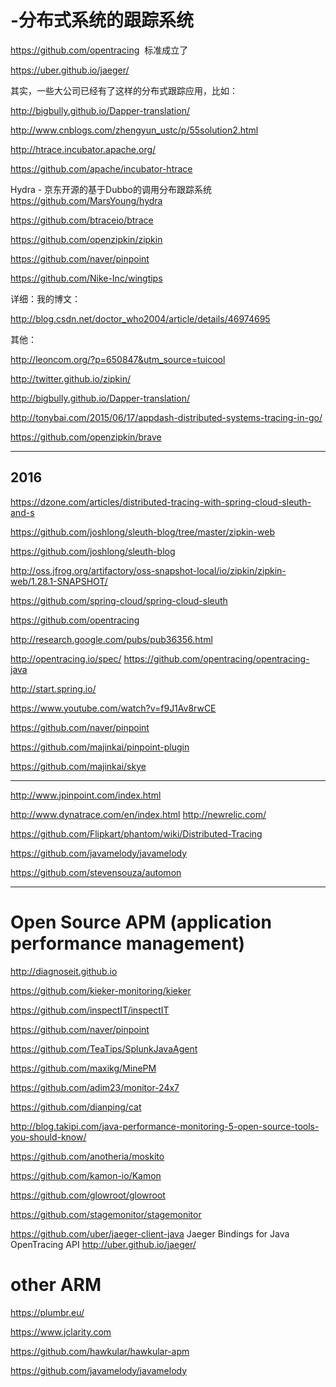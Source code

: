 # -分布式系统的跟踪系统 

https://github.com/opentracing  标准成立了


https://uber.github.io/jaeger/


其实，一些大公司已经有了这样的分布式跟踪应用，比如：


http://bigbully.github.io/Dapper-translation/
 
http://www.cnblogs.com/zhengyun_ustc/p/55solution2.html

http://htrace.incubator.apache.org/

https://github.com/apache/incubator-htrace


Hydra - 京东开源的基于Dubbo的调用分布跟踪系统
https://github.com/MarsYoung/hydra

https://github.com/btraceio/btrace


https://github.com/openzipkin/zipkin


https://github.com/naver/pinpoint

https://github.com/Nike-Inc/wingtips




详细：我的博文：

http://blog.csdn.net/doctor_who2004/article/details/46974695


其他：

http://leoncom.org/?p=650847&utm_source=tuicool

http://twitter.github.io/zipkin/

http://bigbully.github.io/Dapper-translation/


http://tonybai.com/2015/06/17/appdash-distributed-systems-tracing-in-go/

https://github.com/openzipkin/brave

______________
## 2016
https://dzone.com/articles/distributed-tracing-with-spring-cloud-sleuth-and-s

https://github.com/joshlong/sleuth-blog/tree/master/zipkin-web

https://github.com/joshlong/sleuth-blog

http://oss.jfrog.org/artifactory/oss-snapshot-local/io/zipkin/zipkin-web/1.28.1-SNAPSHOT/

https://github.com/spring-cloud/spring-cloud-sleuth

https://github.com/opentracing

http://research.google.com/pubs/pub36356.html

http://opentracing.io/spec/
https://github.com/opentracing/opentracing-java


http://start.spring.io/

https://www.youtube.com/watch?v=f9J1Av8rwCE

https://github.com/naver/pinpoint  

https://github.com/majinkai/pinpoint-plugin


https://github.com/majinkai/skye

___________
http://www.jpinpoint.com/index.html

http://www.dynatrace.com/en/index.html
http://newrelic.com/


https://github.com/Flipkart/phantom/wiki/Distributed-Tracing

https://github.com/javamelody/javamelody

https://github.com/stevensouza/automon


___________
# Open Source APM (application performance management)

http://diagnoseit.github.io

https://github.com/kieker-monitoring/kieker


https://github.com/inspectIT/inspectIT

https://github.com/naver/pinpoint

https://github.com/TeaTips/SplunkJavaAgent

https://github.com/maxikg/MinePM

https://github.com/adim23/monitor-24x7

https://github.com/dianping/cat

http://blog.takipi.com/java-performance-monitoring-5-open-source-tools-you-should-know/

https://github.com/anotheria/moskito

https://github.com/kamon-io/Kamon

https://github.com/glowroot/glowroot

https://github.com/stagemonitor/stagemonitor


https://github.com/uber/jaeger-client-java   Jaeger Bindings for Java OpenTracing API http://uber.github.io/jaeger/

# other ARM

https://plumbr.eu/

https://www.jclarity.com


https://github.com/hawkular/hawkular-apm

https://github.com/javamelody/javamelody
